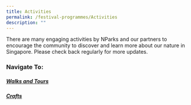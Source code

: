```yaml
---
title: Activities
permalink: /festival-programmes/Activities
description: ""
---
```

There are many engaging activities by NParks and our partners to encourage the community to discover and learn more about our nature in Singapore. Please check back regularly for more updates. 

### Navigate To:

##### [Walks and Tours](https://nparks-biodiversity-staging.netlify.app/festival-programmes/activities/walks-and-tours)
##### [Crafts](https://nparks-biodiversity-staging.netlify.app/festival-programmes/activities/crafts)

